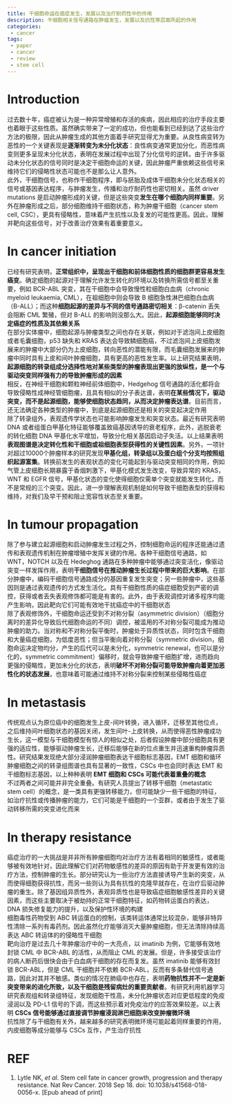 ```yaml
---
title: 干细胞命运在癌症发生，发展以及治疗耐药性中的作用
description: 干细胞相关信号通路在肿瘤发生，发展以及抗性等层面所起的作用
categories:
 - cancer
tags:
 - paper
 - cancer
 - review
 - stem cell
---
```


# Introduction
过去数十年，癌症被认为是一种异常增殖和存活的疾病，因此相应的治疗手段主要也着眼于这些性质。虽然确实带来了一定的成功，但也能看到已经到达了这些治疗方法的极限，因此从肿瘤生成的其他方面着手研究显得尤为重要。从良性病变转为恶性的一个关键表现是**逐渐转变为未分化状态**：良性病变通常更加分化，而恶性病变则更多呈现未分化状态，表明在发展过程中出现了分化信号的逆转。由于许多驱动未分化状态的信号同时是决定干细胞命运的关键，因此肿瘤严重依赖这些信号来维持它们的侵略性状态可能也不是那么让人意外。  
此外，干细胞信号，也称作干细胞程序，即与胚胎及成体干细胞未分化状态相关的信号或基因表达程序，与肿瘤发生，传播和治疗耐药性也密切相关。虽然 driver mutations 是启动肿瘤形成的关键，但是这些突变**发生在哪个细胞内同样重要**。另外在肿瘤形成之后，部分细胞维持干细胞状态，称为肿瘤干细胞（cancer stem cell, CSC），更具有侵略性，意味着产生抗性以及复发的可能性更高。因此，理解并靶向这些信号，对于改善治疗效果有着重要意义。  
  
# In cancer initiation
已经有研究表明，**正常组织中，呈现出干细胞和前体细胞性质的细胞群更容易发生癌变**。确定细胞的起源对于理解允许发生转化的环境以及转换所需信号都至关重要，例如 BCR-ABL 突变，其在干细胞中会导致慢性粒细胞白血病（chronic myeloid leukaemia, CML），在祖细胞中则会导致 B 细胞急性淋巴细胞白血病（B-ALL）；而这种**细胞起源的差异与不同的信号通路密切相关**：β-catenin 丢失会阻断 CML 繁殖，但对 B-ALL 的影响则没那么大。因此，**起源细胞能够同时决定癌症的性质及其依赖关系**  
在部分实体瘤中，细胞起源与肿瘤类型之间也存在关联，例如对于滤泡间上皮细胞或者毛囊细胞，p53 缺失和 KRAS 表达会导致鳞细胞癌，不过滤泡间上皮细胞发展来的肿瘤中大部分仍为上皮细胞，转向恶性的潜能有限，而毛囊细胞发展来的肿瘤中同时具有上皮和间叶肿瘤细胞，具有更高的恶性发生率。以上研究结果表明，**起源细胞的转录组成分选择性地对某些类型的肿瘤表现出更强的放纵性，是一个与驱动突变同样强有力的导致肿瘤形成的因素**  
相反，在神经干细胞和颗粒神经前体细胞中，Hedgehog 信号通路的活化都将会导致侵略性成神经管细胞瘤，且具有相似的分子表达谱，表明**在某些情况下，驱动突变，而不是起源细胞，能够使细胞状态趋同，从而决定肿瘤表达谱**。目前而言，还无法确定各种类型的肿瘤中，到底是起源细胞还是相关的突变起决定作用  
除了转录组外，表观遗传学状态也可能影响肿瘤发生和突变状态。最近有研究表明 DNA 或者组蛋白甲基化特征能够覆盖致癌基因诱导的衰老程序，此外，逃脱衰老的转化细胞 DNA 甲基化水平增加，导致分化相关基因启动子失活。以上结果表明**表观图谱是决定转化性和干细胞或祖细胞表型获得性的关键性因素**。另外，一项针对超过10000个肿瘤样本的研究发现**甲基化组，转录组以及蛋白组个分支均按照组织起源富集**。转换前发生的表观状态的变化可能起到与驱动突变相同的作用，例如气管上皮细胞长期暴露于香烟刺激下，甲基化模式发生改变，导致异常的 KRAS，WNT 和 EGFR 信号，甲基化状态的变化使得细胞仅需单个突变就能发生转化，而不是常规的三个突变。因此，进一步理解表观机制是如何导致干细胞表型的获得和维持，对我们及早干预和阻止宽容性状态至关重要。
  
# In tumour propagation  
除了参与建立起源细胞和启动肿瘤发生过程之外，控制细胞命运的程序还能通过遗传和表观遗传机制在肿瘤增殖中发挥关键的作用。各种干细胞信号通路，如 WNT，NOTCH 以及在 Hedeghog 通路在多种肿瘤中能够通过突变活化，像驱动突变一样发挥作用，表明**干细胞信号在推动肿瘤生长过程中带来的巨大影响**。在部分肿瘤中，编码干细胞信号通路成分的基因重复发生突变；另一些肿瘤中，这些基因则是通过表观遗传的方式发生活化。具有干细胞性质的癌症细胞受到严密的调控，获得或者丢失表观修饰都可能是有害的。此外，由于表观调控对诸多程序均能产生影响，因此靶向它们可能有效地干扰癌症中的干细胞状态  
除了表观修饰外，干细胞命运还受到不对称分裂（asymmetric division）（细胞分离时的差异化导致后代细胞命运的不同）调控，被滥用的不对称分裂可能成为推动肿瘤的助力。当对称和不对称分裂平衡时，肿瘤处于异质性状态，同时包含干细胞和大量癌症细胞，为低度恶性；但当平衡向着对称分裂（symmetric division，细胞命运决定物均分，产生的后代可以是未分化，symmetric renewal，也可以是分化的，symmetric commitment）偏移时，就会导致肿瘤干细胞扩增，进而趋向更强的侵略性，更加未分化的状态，表明**破坏不对称分裂可能导致肿瘤向着更加恶性化的状态发展**，也意味着可能通过维持不对称分裂来控制某些侵略性癌症  
  
# In metastasis
传统观点认为原位癌中的细胞发生上皮-间叶转换，进入循环，迁移至其他位点，之后维持间叶细胞状态的基因关闭，发生间叶-上皮转换，从而使得恶性肿瘤成功生长，这一模型与干细胞模型有惊人的相似之处，后者假设肿瘤中部分细胞具有更强的适应性，能够驱动肿瘤生长，迁移后能够在新的位点重生并迅速重构肿瘤异质性。研究结果发现绝大部分浸润肿瘤细胞表达干细胞标志基因，EMT 细胞和循环肿瘤细胞之间的转录组图谱也具有显著的一致性，CSCs 中也会同时表达 EMT 和干细胞标志基因，以上种种表明 **EMT 细胞和 CSCs 可能代表着重叠的概念**  
不过两者之间可能并非完全重叠。有研究人员提出了转移干细胞（metastatic stem cell）的概念，是一类具有更强转移能力，但可能缺少一些干细胞的特征，如治疗抗性或传播肿瘤的能力，它们可能是干细胞的一个亚群，或者由于发生了驱动转移所需的突变进化而来  
  
# In therapy resistance
癌症治疗的一大挑战是并非所有肿瘤细胞均对治疗方法有着相同的敏感性，或者能够被有效地针对，因此理解它们对药物敏感性的差异的原因有助于开发更有效的治疗方法，控制肿瘤的生长。部分研究认为一些治疗方法直接诱导产生新的突变，从而使得细胞获得抗性，而另一些则认为具有抗性的克隆早就存在，在治疗后驱动肿瘤的重生。除了基因组异质性外，表观异质性也是导致癌症细胞敏感性差异的关键因素，而这些主要取决于被劫持的正常干细胞特征，如药物转运蛋白的表达，DNA 损失修复能力的提升，以及保护性环境的构建  
细胞毒性药物受到 ABC 转运蛋白的控制，该类转运体通常比较混杂，能够非特异性清除一系列有毒药剂。因此虽然化疗能够消灭大量肿瘤细胞，但无法清除持续高表达 ABC 转运体的的侵略性干细胞  
靶向治疗是过去几十年肿瘤治疗中的一大亮点，以 imatinib 为例，它能够有效地封锁 CML 中 BCR-ABL 的活性，从而阻止 CML 的发展。但是，许多接受该治疗的病人断药后很快会由于白血病干细胞的存在而复发。虽然 imatinib 能够有效封锁 BCR-ABL，但是 CML 干细胞并不依赖 BCR-ABL，反而有多条替代信号通路，因此对其并不敏感。类似的情况在肺癌中也存在，表明**药物抗性并不一定是新突变带来的进化所致，以及干细胞是残留病灶的重要贡献者**。有研究利用机器学习研究表观组和转录组特征，发现细胞干性高，未分化肿瘤状态对应更低程度的免疫浸润以及 PD-L1 信号的下调，而这些预示着对免疫治疗的应答效果较差。以上表明 **CSCs 信号能够通过直接调节肿瘤浸润淋巴细胞来改变肿瘤微环境**  
抗性除了与干细胞有关外，越来越多的研究表明微环境可能起着同样重要的作用，内皮细胞等成分能够与 CSCs 互作，产生治疗抗性  
  
# REF
1. Lytle NK, *et al*. Stem cell fate in cancer growth, progression and therapy resistance. Nat Rev Cancer. 2018 Sep 18. doi: 10.1038/s41568-018-0056-x. [Epub ahead of print]
